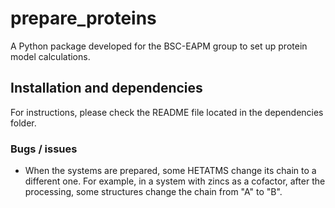 # prepare_proteins
A Python package developed for the BSC-EAPM group to set up protein model calculations.

## Installation and dependencies

For instructions, please check the README file located in the dependencies folder.

### Bugs / issues 

* When the systems are prepared, some HETATMS change its chain to a different one. For example, in a system with zincs as a cofactor, after the processing, some structures change the chain from "A" to "B". 
